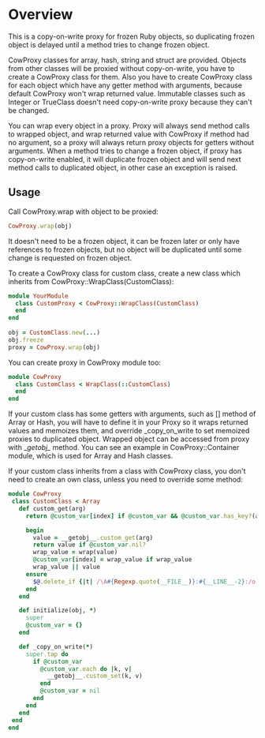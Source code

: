 Overview
========

This is a copy-on-write proxy for frozen Ruby objects, so duplicating frozen object is delayed until a method tries to change frozen object.

CowProxy classes for array, hash, string and struct are provided. Objects from other classes will be proxied without copy-on-write, you have to create a CowProxy class for them. Also you have to create CowProxy class for each object which have any getter method with arguments, because default CowProxy won't wrap returned value. Immutable classes such as Integer or TrueClass doesn't need copy-on-write proxy because they can't be changed.

You can wrap every object in a proxy. Proxy will always send method calls to wrapped object, and wrap returned value with CowProxy if method had no argument, so a proxy will always return proxy objects for getters without arguments. When a method tries to change a frozen object, if proxy has copy-on-write enabled, it will duplicate frozen object and will send next method calls to duplicated object, in other case an exception is raised.

Usage
-----

Call CowProxy.wrap with object to be proxied:

```ruby
CowProxy.wrap(obj)
```

It doesn't need to be a frozen object, it can be frozen later or only have references to frozen objects, but no object will be duplicated until some change is requested on frozen object.

To create a CowProxy class for custom class, create a new class which inherits from CowProxy::WrapClass(CustomClass):

```ruby
module YourModule
  class CustomProxy < CowProxy::WrapClass(CustomClass)
  end
end
  
obj = CustomClass.new(...)
obj.freeze
proxy = CowProxy.wrap(obj)
```

You can create proxy in CowProxy module too:

```ruby
module CowProxy
  class CustomClass < WrapClass(::CustomClass)
  end
end
```

If your custom class has some getters with arguments, such as [] method of Array or Hash, you will have to define it in your Proxy so it wraps returned values and memoizes them, and override _copy_on_write to set memoized proxies to duplicated object. Wrapped object can be accessed from proxy with \__getobj\__ method. You can see an example in CowProxy::Container module, which is used for Array and Hash classes.
 
If your custom class inherits from a class with CowProxy class, you don't need to create an own class, unless you need to override some method:
 
 ```ruby
module CowProxy
  class CustomClass < Array
    def custom_get(arg)
      return @custom_var[index] if @custom_var && @custom_var.has_key?(arg)

      begin
        value = __getobj__.custom_get(arg)
        return value if @custom_var.nil?
        wrap_value = wrap(value)
        @custom_var[index] = wrap_value if wrap_value
        wrap_value || value
      ensure
        $@.delete_if {|t| /\A#{Regexp.quote(__FILE__)}:#{__LINE__-2}:/o =~ t} if $@
      end
    end

    def initialize(obj, *)
      super
      @custom_var = {}
    end

    def _copy_on_write(*)
      super.tap do
        if @custom_var
          @custom_var.each do |k, v|
            __getobj__.custom_set(k, v)
          end
          @custom_var = nil
        end
      end
    end
  end
end
```
